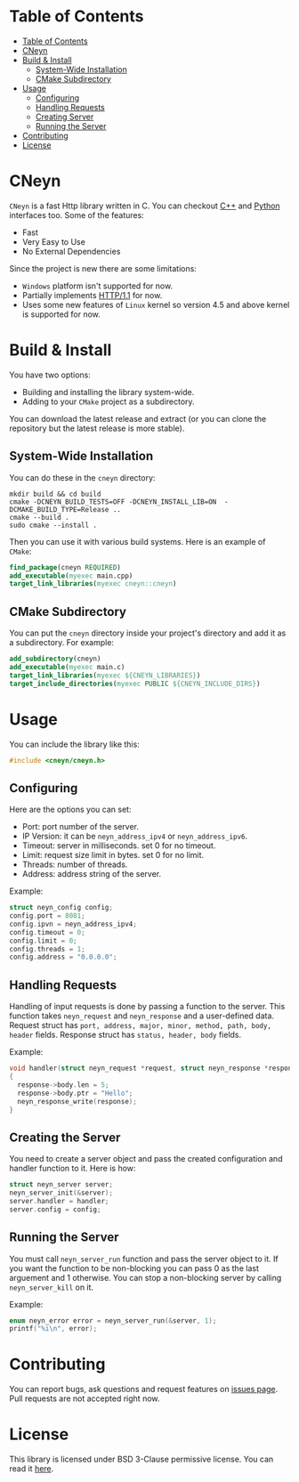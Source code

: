 # Table of Contents
- [Table of Contents](#table-of-contents)
- [CNeyn](#cneyn)
- [Build & Install](#build--install)
  - [System-Wide Installation](#system-wide-installation)
  - [CMake Subdirectory](#cmake-subdirectory)
- [Usage](#usage)
  - [Configuring](#configuring)
  - [Handling Requests](#handling-requests)
  - [Creating Server](#creating-server)
  - [Running the Server](#running-the-server)
- [Contributing](#contributing)
- [License](#license)

# CNeyn
```CNeyn``` is a fast Http library written in C. You can checkout [C++](https://github.com/Neyn/neynxx) and [Python](https://github.com/Neyn/neynpy) interfaces too. Some of the features:

+ Fast
+ Very Easy to Use
+ No External Dependencies

Since the project is new there are some limitations:

+ ```Windows``` platform isn't supported for now.
+ Partially implements [HTTP/1.1](https://tools.ietf.org/html/rfc7230) for now.
+ Uses some new features of ```Linux``` kernel so version 4.5 and above kernel is supported for now.

# Build & Install
You have two options:
+ Building and installing the library system-wide.
+ Adding to your ```CMake``` project as a subdirectory.

You can download the latest release and extract (or you can clone the repository but the latest release is more stable).

## System-Wide Installation
You can do these in the ```cneyn``` directory:

``` shell
mkdir build && cd build
cmake -DCNEYN_BUILD_TESTS=OFF -DCNEYN_INSTALL_LIB=ON  -DCMAKE_BUILD_TYPE=Release ..
cmake --build .
sudo cmake --install .
```

Then you can use it with various build systems. Here is an example of ```CMake```:

``` cmake
find_package(cneyn REQUIRED)
add_executable(myexec main.cpp)
target_link_libraries(myexec cneyn::cneyn)
```

## CMake Subdirectory
You can put the ```cneyn``` directory inside your project's directory and add it as a subdirectory. For example:

``` cmake
add_subdirectory(cneyn)
add_executable(myexec main.c)
target_link_libraries(myexec ${CNEYN_LIBRARIES})
target_include_directories(myexec PUBLIC ${CNEYN_INCLUDE_DIRS})
```

# Usage
You can include the library like this:

``` c
#include <cneyn/cneyn.h>
```

## Configuring
Here are the options you can set:

+ Port: port number of the server.
+ IP Version: it can be ```neyn_address_ipv4``` or ```neyn_address_ipv6```.
+ Timeout: server in milliseconds. set 0 for no timeout.
+ Limit: request size limit in bytes. set 0 for no limit.
+ Threads: number of threads.
+ Address: address string of the server.

Example:

``` c
struct neyn_config config;
config.port = 8081;
config.ipvn = neyn_address_ipv4;
config.timeout = 0;
config.limit = 0;
config.threads = 1;
config.address = "0.0.0.0";
```

## Handling Requests
Handling of input requests is done by passing a function to the server. This function takes ```neyn_request``` and ```neyn_response``` and a user-defined data. Request struct has ```port, address, major, minor, method, path, body, header``` fields. Response struct has ```status, header, body``` fields.

Example:

``` c
void handler(struct neyn_request *request, struct neyn_response *response, void *data)
{
  response->body.len = 5;
  response->body.ptr = "Hello";
  neyn_response_write(response);
}
```

## Creating the Server
You need to create a server object and pass the created configuration and handler function to it. Here is how:

``` c
struct neyn_server server;
neyn_server_init(&server);
server.handler = handler;
server.config = config;
```

## Running the Server
You must call ```neyn_server_run``` function and pass the server object to it. If you want the function to be non-blocking you can pass 0 as the last arguement and 1 otherwise. You can stop a non-blocking server by calling ```neyn_server_kill``` on it. 

Example:
``` c
enum neyn_error error = neyn_server_run(&server, 1);
printf("%i\n", error);
```

# Contributing
You can report bugs, ask questions and request features on [issues page](../../issues). Pull requests are not accepted right now.

# License
This library is licensed under BSD 3-Clause permissive license. You can read it [here](LICENSE).
